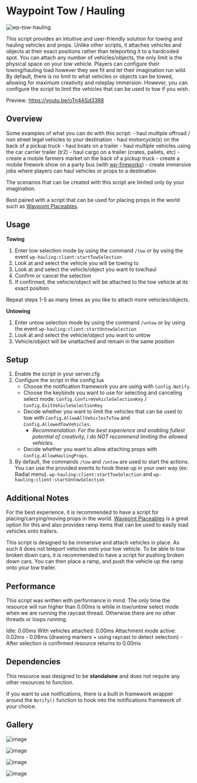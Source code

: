 # Waypoint Tow / Hauling

![wp-tow-hauling](https://github.com/WaypointRP/wp-tow-hauling/assets/18689469/b4babe29-9ebb-4923-ada5-38e7a054fcdb)

This script provides an intuitive and user-friendly solution for towing and hauling vehicles and props. Unlike other scripts, it attaches vehicles and objects at their exact positions rather than teleporting it to a hardcoded spot. You can attach any number of vehicles/objects, the only limit is the physical space on your tow vehicle. Players can configure their towing/hauling load however they see fit and let their imagination run wild. By default, there is no limit to what vehicles or objects can be towed, allowing for maximum creativity and roleplay immersion. However, you can configure the script to limit the vehicles that can be used to tow if you wish.


Preview: https://youtu.be/oTn4ASd33R8

## Overview

Some examples of what you can do with this script:
    - haul multiple offroad / non street legal vehicles to your destination
    - haul motorcycle(s) on the back of a pickup truck
    - haul boats on a trailer
    - haul multiple vehicles using the car carrier trailer (tr2)
    - haul cargo on a trailer (crates, pallets, etc)
    - create a mobile farmers market on the back of a pickup truck
    - create a mobile firework show on a party bus (with [wp-fireworks](https://backsh00ter.tebex.io/package/5753511))
    - create immersive jobs where players can haul vehicles or props to a destination

The scenarios that can be created with this script are limited only by your imagination.

Best paired with a script that can be used for placing props in the world such as [Waypoint Placeables](https://github.com/WaypointRP/wp-placeables).


## Usage

**Towing**
1. Enter tow selection mode by using the command `/tow` or by using the event `wp-hauling:client:startTowSelection`
2. Look at and select the vehicle you will be towing to
3. Look at and select the vehicle/object you want to tow/haul
4. Confirm or cancel the selection
5. If confirmed, the vehicle/object will be attached to the tow vehicle at its exact position

Repeat steps 1-5 as many times as you like to attach more vehicles/objects.

**Untowing**
1. Enter untow selection mode by using the command `/untow` or by using the event `wp-hauling:client:startUntowSelection`
2. Look at and select the vehicle/object you want to untow
3. Vehicle/object will be unattached and remain in the same position

## Setup

1. Enable the script in your server.cfg
2. Configure the script in the config.lua
    - Choose the notification framework you are using with `Config.Notify`.
    - Choose the keybinds you want to use for selecting and canceling select mode: `Config.ConfirmVehicleSelectionKey` / `Config.ExitVehicleSelectionKey`
    - Decide whether you want to limit the vehicles that can be used to tow with `Config.AllowAllVehiclesToTow` and `Config.AllowedTowVehicles`. 
        - _Recommendation: For the best experience and enabling fullest potential of creativity, I do NOT recommend limiting the allowed vehicles._
    - Decide whether you want to allow attaching props with `Config.AllowHaulingProps`.
3. By default, the commands `/tow` and `/untow` are used to start the actions. You can use the provided events to hook these up in your own way (ex: Radial menu).
    `wp-hauling:client:startTowSelection` and `wp-hauling:client:startUntowSelection`
 
## Additional Notes

For the best experience, it is recommended to have a script for placing/carrying/moving props in the world. 
[Waypoint Placeables](https://github.com/WaypointRP/wp-placeables) is a great option for this and also provides ramp items that can be used to easily load vehicles onto trailers.

This script is designed to be immersive and attach vehicles in place. As such it does not teleport vehicles onto your tow vehicle. To be able to tow broken down cars, it is recommended to have a script for pushing broken down cars. You can then place a ramp, and push the vehicle up the ramp onto your tow trailer.


## Performance

This script was written with performance in mind. The only time the resource will run higher than 0.00ms is while in tow/untow select mode when we are running the raycast thread. Otherwise there are no other threads or loops running. 

Idle: 0.00ms
With vehicles attached: 0.00ms
Attachment mode active: 0.02ms - 0.08ms (drawing markers + using raycast to detect selection)
    - After selection is confirmed resource returns to 0.00ms


## Dependencies

This resource was designed to be **standalone** and does not require any other resources to function. 

If you want to use notifications, there is a built in framework wrapper around the `Notify()` function to hook into the notifications framework of your choice.

## Gallery

![image](https://github.com/WaypointRP/wp-tow-hauling/assets/18689469/05b46c96-651a-4c87-9f1e-0cafffd9b9c9)

![image](https://github.com/WaypointRP/wp-tow-hauling/assets/18689469/deadcb9b-d983-41a2-a7e5-3dbb6245b56b)

![image](https://github.com/WaypointRP/wp-tow-hauling/assets/18689469/62d2b874-ba74-4753-bbc4-caea9884806f)

![image](https://github.com/WaypointRP/wp-tow-hauling/assets/18689469/4a00075f-19fa-4a54-9f71-90d2da4c8d46)



